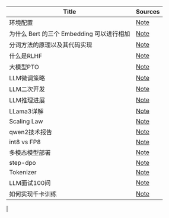 <!--
 * @Author: qinhsiu
 * @Email: qinhsiu@gmail.com
-->

| Title| Sources |
| -------| ----- | 
|环境配置|[Note](https://mp.weixin.qq.com/s/dqaRCR-L_bVG7XPGTzXeRw)|
| 为什么 Bert 的三个 Embedding 可以进行相加| [Note](https://mp.weixin.qq.com/s/7btjjlicRkIUgg8yGrqdTw) |
|分词方法的原理以及其代码实现|[Note](https://mp.weixin.qq.com/s/sw_nEgpCQ8gC36HDn8SXhA)|
|什么是RLHF|[Note](https://mp.weixin.qq.com/s/Aw-WA0FZU8N-lFiyMBZwdA)|
|大模型PTO|[Note](https://mp.weixin.qq.com/s/1yVK5SuVzZBqzrZUhosLSg)|
|LLM微调策略|[Note](https://mp.weixin.qq.com/s/JH3Qk-c-HOe0k4UMuExAIg)|
|LLM二次开发|[Note](https://mp.weixin.qq.com/s/3dr7TnPHXTn4feES14He9g)|
|LLM推理进展|[Note](https://mp.weixin.qq.com/s/YQ3KygeKvoAJLJnqZFZLyw)|
|LLama3详解|[Note](https://mp.weixin.qq.com/s/Gcsq4smzLsjWgsb6Ulcd_A)|
|Scaling Law|[Note](https://mp.weixin.qq.com/s/aeh6kudCXqkCfd452vUnPw)|
|qwen2技术报告|[Note](https://mp.weixin.qq.com/s/Vd3Qn20wFsAoM3wFgQJmpQ)|
|int8 vs FP8|[Note](https://mp.weixin.qq.com/s/mWBIQLg1rkbrV_mr1FiGXg)|
|多模态模型部署|[Note](https://mp.weixin.qq.com/s/U1yg3qsJYfpFTmSZtM9lpA)|
|step-dpo|[Note](https://mp.weixin.qq.com/s/9ZWRQYPT0zxIrsPFih9Ilw)|
|Tokenizer|[Note](https://mp.weixin.qq.com/s/cgPd3c9htP53-b1LFj6fsA)|
|LLM面试100问|[Note](https://mp.weixin.qq.com/s/hPtrXCsHQBaYziX3_e63pw)|
|如何实现千卡训练|[Note](https://mp.weixin.qq.com/s/y5Wj04VoG_6iQU1-A3i6ew)
|


